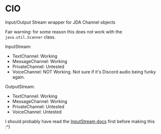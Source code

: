 # CIO
Input/Output Stream wrapper for JDA Channel objects

Fair warning: for some reason this does not work with the `java.util.Scanner` class.

InputStream:
- TextChannel: Working
- MessageChannel: Working
- PrivateChannel: Untested
- VoiceChannel: NOT Working. Not sure if it's Discord audio being funky again.

OutputStream:
- TextChannel: Working
- MessageChannel: Working
- PrivateChannel: Untested
- VoiceChannel: Untested

I should probably have read the [InputStream docs](https://docs.oracle.com/javase/8/docs/api/java/io/InputStream.html) first before making this :^)
